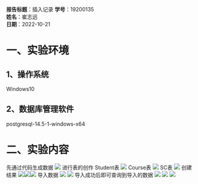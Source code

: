 **报告标题**：插入记录
**学号**：19200135  
**姓名**：崔志远  
**日期**：2022-10-21

# 一、实验环境
## 1、操作系统
Windows10
## 2、数据库管理软件
postgresql-14.5-1-windows-x64

# 二、实验内容
先通过代码生成数据
![](%5B19200135%20%E5%B4%94%E5%BF%97%E8%BF%9C%5D%20%E6%95%B0%E6%8D%AE%E5%BA%93%202002M06%20%E4%BD%9C%E4%B8%9A_md_files/image_20221031154115.png?v=1&type=image&token=V1:b7E8w2ZqYnJjMeauizEwgKh9S_dGuSNsWgdz2xRsltM)
进行表的创作
Student表
![](%5B19200135%20%E5%B4%94%E5%BF%97%E8%BF%9C%5D%20%E6%95%B0%E6%8D%AE%E5%BA%93%202002M06%20%E4%BD%9C%E4%B8%9A_md_files/image_20221031154246.png?v=1&type=image&token=V1:3OGz7JIoRenyTYzAB16eAwp4H4c3bEclSc-nTFbQkCE)
Course表
![](%5B19200135%20%E5%B4%94%E5%BF%97%E8%BF%9C%5D%20%E6%95%B0%E6%8D%AE%E5%BA%93%202002M06%20%E4%BD%9C%E4%B8%9A_md_files/image_20221031154331.png?v=1&type=image&token=V1:jwerziZNzHcv_3QisRCD11s0wX2_9qY4IoJJMa69nu4)
SC表
![](%5B19200135%20%E5%B4%94%E5%BF%97%E8%BF%9C%5D%20%E6%95%B0%E6%8D%AE%E5%BA%93%202002M06%20%E4%BD%9C%E4%B8%9A_md_files/image_20221031154401.png?v=1&type=image&token=V1:qImSIv0S2HpHqYPWZ_LXuHBaYE0nvN-OA66Pri37tU8)
创建结果
![](%5B19200135%20%E5%B4%94%E5%BF%97%E8%BF%9C%5D%20%E6%95%B0%E6%8D%AE%E5%BA%93%202002M06%20%E4%BD%9C%E4%B8%9A_md_files/image_20221031154438.png?v=1&type=image&token=V1:kDZLI4Q273DIXSWGhhBjLItasWBh1jCojagFz-Uyf44)![](%5B19200135%20%E5%B4%94%E5%BF%97%E8%BF%9C%5D%20%E6%95%B0%E6%8D%AE%E5%BA%93%202002M06%20%E4%BD%9C%E4%B8%9A_md_files/image_20221031154442.png?v=1&type=image&token=V1:MdVNBM9m3hA16vuJnlHIEr5ZCm9iGkmY1CfuLv2gQLo)![](%5B19200135%20%E5%B4%94%E5%BF%97%E8%BF%9C%5D%20%E6%95%B0%E6%8D%AE%E5%BA%93%202002M06%20%E4%BD%9C%E4%B8%9A_md_files/image_20221031154434.png?v=1&type=image&token=V1:OqwsYTc1PYpgssbovSG5gYmZDwxJX0dw4wRaacHLXlg)
导入数据
![](%5B19200135%20%E5%B4%94%E5%BF%97%E8%BF%9C%5D%20%E6%95%B0%E6%8D%AE%E5%BA%93%202002M06%20%E4%BD%9C%E4%B8%9A_md_files/image_20221031154540.png?v=1&type=image&token=V1:9NS0aoaHkgvaTDMgn9iMnusN5F6p2ikoJfpni7YwXI8)
![](%5B19200135%20%E5%B4%94%E5%BF%97%E8%BF%9C%5D%20%E6%95%B0%E6%8D%AE%E5%BA%93%202002M06%20%E4%BD%9C%E4%B8%9A_md_files/image_20221031154556.png?v=1&type=image&token=V1:rQUw5v29wASfFtf5aRU8G2huhMCU_8LmJVf-THFEOgU)
导入成功后即可查询到导入的数据
![](%5B19200135%20%E5%B4%94%E5%BF%97%E8%BF%9C%5D%20%E6%95%B0%E6%8D%AE%E5%BA%93%202002M06%20%E4%BD%9C%E4%B8%9A_md_files/image_20221031154744.png?v=1&type=image&token=V1:qfhs_K9gp3scRyrA8vQTJXUkYayhJgaq4yild93yMe8)
![](%5B19200135%20%E5%B4%94%E5%BF%97%E8%BF%9C%5D%20%E6%95%B0%E6%8D%AE%E5%BA%93%202002M06%20%E4%BD%9C%E4%B8%9A_md_files/image_20221031154813.png?v=1&type=image&token=V1:Z3EvN9PGyjWt0WL5TFBVYiL7IP9lBJoHvJu1Uu_9i9M)
![](%5B19200135%20%E5%B4%94%E5%BF%97%E8%BF%9C%5D%20%E6%95%B0%E6%8D%AE%E5%BA%93%202002M06%20%E4%BD%9C%E4%B8%9A_md_files/image_20221031154830.png?v=1&type=image&token=V1:DQVDqZ4NXAbhV52l-nkdQcqcwzMVgSd9i5HoR2w9v-A)
